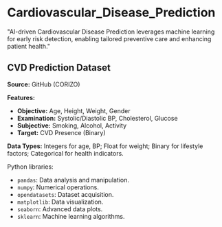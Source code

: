# Cardiovascular_Disease_Prediction
"AI-driven Cardiovascular Disease Prediction leverages machine learning for early risk detection, enabling tailored preventive care and enhancing patient health."

## CVD Prediction Dataset

**Source:** GitHub (CORIZO)

**Features:**
- **Objective:** Age, Height, Weight, Gender
- **Examination:** Systolic/Diastolic BP, Cholesterol, Glucose
- **Subjective:** Smoking, Alcohol, Activity
- **Target:** CVD Presence (Binary)

**Data Types:** Integers for age, BP; Float for weight; Binary for lifestyle factors; Categorical for health indicators.


Python libraries:
- `pandas`: Data analysis and manipulation.
- `numpy`: Numerical operations.
- `opendatasets`: Dataset acquisition.
- `matplotlib`: Data visualization.
- `seaborn`: Advanced data plots.
- `sklearn`: Machine learning algorithms.



